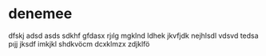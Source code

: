 # denemee
dfskj
adsd
asds
sdkhf
gfdasx
rjılg
mgklnd
ldhek
jkvfjdk
nejhlsdl
vdsvd
tedsa
pıjj
jksdf
imkjkl
shdkvöcm 
dcxklmzx
zdjklfö
